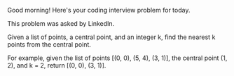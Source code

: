 Good morning! Here's your coding interview problem for today.

This problem was asked by LinkedIn.

Given a list of points, a central point, and an integer k, 
find the nearest k points from the central point.

For example, given the list of points [(0, 0), (5, 4), (3, 1)], 
the central point (1, 2), and k = 2, return [(0, 0), (3, 1)].
